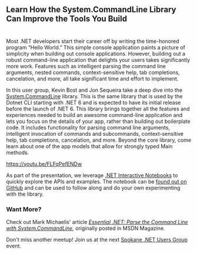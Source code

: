 

## Learn How the System.CommandLine Library Can Improve the Tools You Build
#
Most .NET developers start their career off by writing the time-honored program “Hello World.” This simple console application paints a picture of simplicity when building out console applications. However, building out a robust command-line application that delights your users takes significantly more work. Features such as intelligent parsing the command line arguments, nested commands, context-sensitive help, tab completions, cancelation, and more, all take significant time and effort to implement.

In this user group, Kevin Bost and Jon Sequeira take a deep dive into the [System.CommandLine](https://github.com/dotnet/command-line-api) library. This is the same library that is used by the Dotnet CLI starting with .NET 6 and is expected to have its initial release before the launch of .NET 6. This library brings together all the features and experiences needed to build an awesome command-line application and lets you focus on the details of your app, rather than building out boilerplate code. It includes functionality for parsing command line arguments, intelligent invocation of commands and subcommands, context-sensitive help, tab completions, cancelation, and more. Beyond the core library, come learn about one of the app models that allow for strongly typed Main methods.

https://youtu.be/FLFqPefENDw

As part of the presentation, we leverage [.NET Interactive Notebooks](https://github.com/dotnet/interactive) to quickly explore the APIs and examples. The notebook can be [found out on GitHub](https://github.com/IntelliTect-Samples/SpokaneNETUserGroupSamples/tree/master/2021.04.13-System.CommandLine) and can be used to follow along and do your own experimenting with the library.

### Want More?

Check out Mark Michaelis' article _[Essential .NET: Parse the Command Line with System.CommandLine](/parse-command-line/)_, originally posted in MSDN Magazine.

Don't miss another meetup! Join us at the next [Spokane .NET Users Group](https://www.meetup.com/Spokane-NET-User-Group/) event.

